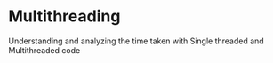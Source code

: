 # Multithreading
Understanding and analyzing the time taken with Single threaded and Multithreaded code
